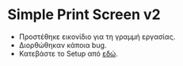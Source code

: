 # Simple Print Screen v2
* Προστέθηκε εικονίδιο για τη γραμμή εργασίας.
* Διορθώθηκαν κάποια bug.
* Κατεβάστε το Setup από [εδώ](https://drive.google.com/uc?export=download&id=1xDOrut6XPB3LAPyW9NdfxdUN6w9Ybf2A).
